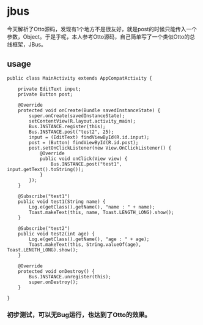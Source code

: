 # jbus
今天解析了Otto源码，发现有1个地方不是很友好，就是post的时候只能传入一个参数，Object。于是乎呢，本人参考Otto源码，自己简单写了一个类似Otto的总线框架，JBus。

## usage
    public class MainActivity extends AppCompatActivity {

        private EditText input;
        private Button post;

        @Override
        protected void onCreate(Bundle savedInstanceState) {
            super.onCreate(savedInstanceState);
            setContentView(R.layout.activity_main);
            Bus.INSTANCE.register(this);
            Bus.INSTANCE.post("test2", 25);
            input = (EditText) findViewById(R.id.input);
            post = (Button) findViewById(R.id.post);
            post.setOnClickListener(new View.OnClickListener() {
                @Override
                public void onClick(View view) {
                    Bus.INSTANCE.post("test1", input.getText().toString());
                }
            });
        }

        @Subscribe("test1")
        public void test1(String name) {
            Log.e(getClass().getName(), "name : " + name);
            Toast.makeText(this, name, Toast.LENGTH_LONG).show();
        }

        @Subscribe("test2")
        public void test2(int age) {
            Log.e(getClass().getName(), "age : " + age);
            Toast.makeText(this, String.valueOf(age), Toast.LENGTH_LONG).show();
        }

        @Override
        protected void onDestroy() {
            Bus.INSTANCE.unregister(this);
            super.onDestroy();
        }

    }
    
### 初步测试，可以无Bug运行，也达到了Otto的效果。
